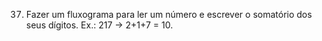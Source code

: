 37. Fazer um fluxograma para ler um número e escrever o somatório dos seus dígitos. Ex.: 217 → 2+1+7 = 10.
